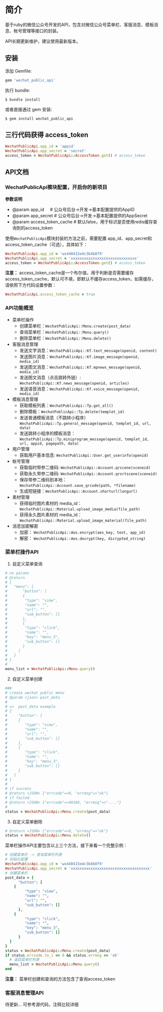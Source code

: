 # 简介

基于ruby的微信公众号开发的API，包含对微信公众号菜单栏、客服消息、模板消息、帐号管理等接口的封装。

API长期更新维护，建议使用最新版本。

## 安装

添加 Gemfile:

```ruby
gem 'wechat_public_api'
```

执行 bundle:

    $ bundle install

或者直接通过 gem 安装:

    $ gem install wechat_public_api

## 三行代码获得 access_token

```ruby
WechatPublicApi.app_id = 'appid'
WechatPublicApi.app_secret = 'secret'
access_token = WechatPublicApi::AccessToken.get() # access_token
```
## API文档

### WechatPublicApi模块配置，开启你的新项目

**参数说明**

* @param <String> app_id      # 公众号后台->开发->基本配置提供的AppID
* @param <String> app_secret  # 公众号后台->开发->基本配置提供的AppSecret
* @param <Boolearn> access_token_cache # 默认false，用于标识是否使用redis缓存查询到的access_token

使用`WechatPublicApi`模块封装的方法之前，需要配置 app_id、app_secret和access_token_cache（可选），具体如下：

```ruby
WechatPublicApi.app_id = 'wx440415e4c3b4b8f9'
WechatPublicApi.app_secret = 'xxxxxxxxxxxxxxxxxxxxxxxxxxxxxx'
access_token = WechatPublicApi::AccessToken.get() # access_token
```

**注意：** access_token_cache是一个布尔值，用于判断是否需要缓存access_token_cache，默认可不填，即默认不缓存access_token，如需缓存，请依照下方代码设置参数：

```ruby
WechatPublicApi.access_token_cache = true
```

### API功能概览

* 菜单栏操作
	* 创建菜单栏：`WechatPublicApi::Menu.create(post_data)`
	* 查询菜单栏：`WechatPublicApi::Menu.query()`
	* 删除菜单栏：`WechatPublicApi::Menu.delete()`
* 客服消息管理
	* 发送文字消息：`WechatPublicApi::Kf.text_message(openid, content)`
	* 发送图片消息：`WechatPublicApi::Kf.image_message(openid, media_id)`
	* 发送图文消息：`WechatPublicApi::Kf.mpnews_message(openid, media_id)`
	* 发送图文消息（点击跳转外链）: `WechatPublicApi::Kf.news_message(openid, articles)`
	* 发送语音消息：`WechatPublicApi::Kf.voice_message(openid, media_id)`
* 模板消息管理
	* 获取模板列表：`WechatPublicApi::Tp.get_all()`
	* 删除模板：`WechatPublicApi::Tp.delete(templet_id)`
	* 发送普通模板消息（不跳转小程序）`WechatPublicApi::Tp.general_message(openid, templet_id, url, data)`
	* 发送跳转小程序的模板消息：`WechatPublicApi::Tp.miniprogram_message(openid, templet_id, url, appid, pagepath, data)`
* 用户管理
  * 获取用户基本信息: `WechatPublicApi::User.get_userinfo(openid)`
* 帐号管理
  * 获取临时带参二维码: `WechatPublicApi::Account.qrscene(sceneid)`
  * 获取永久带参二维码: `WechatPublicApi::Account.qrsrtscene(sceneid)`
  * 保存带参二维码到本地： `WechatPublicApi::Account.save_qrcode(path, *filename)`
  * 生成短链接：`WechatPublicApi::Account.shorturl(longurl)`
* 素材管理
  * 获得临时图片素材的 media_id： `WechatPublicApi::Material.upload_image_media(file_path)`
  * 获得永久图片素材的 media_id： `WechatPublicApi::Material.upload_image_material(file_path)`
* 消息加密解密
  * 加密： `WechatPublicApi::Aes.encrypt(aes_key, text, app_id)`
  * 解密： `WechatPublicApi::Aes.decrypt(key, dicrypted_string)`

### 菜单栏操作API

1. 自定义菜单查询

```ruby
# no params
# @return
# {
#   "menu": {
#       "button": [
#       {
#        "type": "view",
#        "name": "",
#        "url": "",
#        "sub_button": []
#       },
#       {
#        "type": "click",
#        "name": "",
#        "key": "menu_3",
#        "sub_button": []
#       }
#     ]
#   }
# }
#
menu_list = WechatPublicApi::Menu.query()
```

2. 自定义菜单创建

```ruby
###
# create wechat public menu
# @param <json> post_data
#
# =>  post_data example
# {
# 	  "button": [
#     {
#  		 "type": "view",
#  		 "name": "",
#  		 "url": "",
#  		 "sub_button": []
#  	  },
#     {
#  		 "type": "click",
#  		 "name": "",
#  		 "key": "menu_3",
#  		 "sub_button": []
#  	  }
#   ]
# }
#
# if success
# @return <JSON> {"errcode"=>0, "errmsg"=>"ok"}
# if failed
# @return <JSON> {"errcode"=>40166, "errmsg"=>"...."}
#
status = WechatPublicApi::Menu.create(post_data)
```

3. 自定义菜单删除

```ruby
# @return <JSON> {"errcode"=>0, "errmsg"=>"ok"}
status = WechatPublicApi::Menu.delete()
```

菜单栏操作API主要包含以上三个方法，接下来看一个完整示例：

```ruby
# 创建菜单栏 -> 查询菜单栏列表
# 初始化配置
WechatPublicApi.app_id = 'wx440415e4c3b4b8f9'
WechatPublicApi.app_secret = 'xxxxxxxxxxxxxxxxxxxxxxxxxxxxxxxxxxxx'
# 创建菜单栏
post_data = {
	  "button": [
    {
 		 "type": "view",
 		 "name": "",
 		 "url": "",
 		 "sub_button": []
 	  },
    {
 		 "type": "click",
 		 "name": "",
 		 "key": "menu_3",
 		 "sub_button": []
 	  }
  ]
}
status = WechatPublicApi::Menu.create(post_data)
if status.errcode.to_i == 0 && status.errmsg == 'ok'
  # 返回菜单栏列表
  menu_list = WechatPublicApi::Menu.query()
end
```

**注意：** 菜单栏创建和查询的方法包含了查询access_token

### 客服消息管理API

待更新... 可参考源代码，注释比较详细
